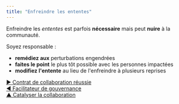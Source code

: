 ```yaml
---
title: "Enfreindre les ententes"
---
```



Enfreindre les <dfn data-info="Entente: Une ligne directrice, un processus ou protocole établi de le but de guider le flux de valeur.">ententes</dfn> est parfois **nécessaire** mais peut **nuire** à la communauté.

Soyez responsable :

- **remédiez aux** perturbations engendrées
- **faites le point** le plus tôt possible avec les personnes impactées
- **modifiez l'entente** au lieu de l'enfreindre à plusieurs reprises

[&#9654; Contrat de collaboration réussie](contract-for-successful-collaboration.html)<br/>[&#9664; Facilitateur de gouvernance](governance-facilitator.html)<br/>[&#9650; Catalyser la collaboration](enablers-of-collaboration.html)

